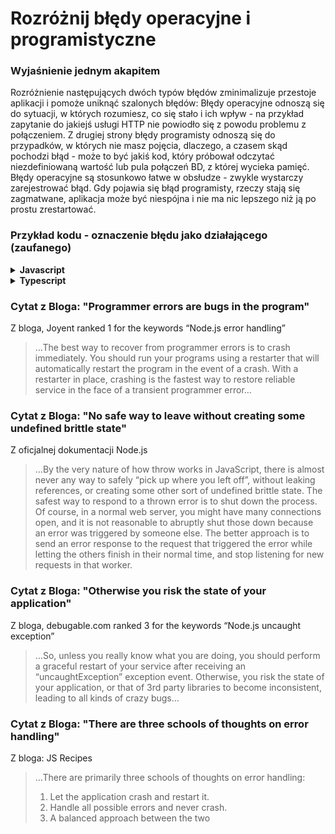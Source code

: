 # Rozróżnij błędy operacyjne i programistyczne

### Wyjaśnienie jednym akapitem

Rozróżnienie następujących dwóch typów błędów zminimalizuje przestoje aplikacji i pomoże uniknąć szalonych błędów: Błędy operacyjne odnoszą się do sytuacji, w których rozumiesz, co się stało i ich wpływ - na przykład zapytanie do jakiejś usługi HTTP nie powiodło się z powodu problemu z połączeniem. Z drugiej strony błędy programisty odnoszą się do przypadków, w których nie masz pojęcia, dlaczego, a czasem skąd pochodzi błąd - może to być jakiś kod, który próbował odczytać niezdefiniowaną wartość lub pula połączeń BD, z której wycieka pamięć. Błędy operacyjne są stosunkowo łatwe w obsłudze - zwykle wystarczy zarejestrować błąd. Gdy pojawia się błąd programisty, rzeczy stają się zagmatwane, aplikacja może być niespójna i nie ma nic lepszego niż ją po prostu zrestartować.

### Przykład kodu - oznaczenie błędu jako działającego (zaufanego)

<details>
<summary><strong>Javascript</strong></summary>

```javascript
// marking an error object as operational 
const myError = new Error('How can I add new product when no value provided?');
myError.isOperational = true;

// or if you're using some centralized error factory (see other examples at the bullet "Use only the built-in Error object")
class AppError {
  constructor (commonType, description, isOperational) {
    Error.call(this);
    Error.captureStackTrace(this);
    this.commonType = commonType;
    this.description = description;
    this.isOperational = isOperational;
  }
};

throw new AppError(errorManagement.commonErrors.InvalidInput, 'Describe here what happened', true);

```
</details>

<details>
<summary><strong>Typescript</strong></summary>

```typescript
// some centralized error factory (see other examples at the bullet "Use only the built-in Error object")
export class AppError extends Error {
  public readonly commonType: string;
  public readonly isOperational: boolean;

  constructor(commonType: string, description: string, isOperational: boolean) {
    super(description);

    Object.setPrototypeOf(this, new.target.prototype); // restore prototype chain

    this.commonType = commonType;
    this.isOperational = isOperational;

    Error.captureStackTrace(this);
  }
}

// marking an error object as operational (true)
throw new AppError(errorManagement.commonErrors.InvalidInput, 'Describe here what happened', true);

```
</details>

### Cytat z Bloga: "Programmer errors are bugs in the program"

Z bloga, Joyent ranked 1 for the keywords “Node.js error handling”

 > …The best way to recover from programmer errors is to crash immediately. You should run your programs using a restarter that will automatically restart the program in the event of a crash. With a restarter in place, crashing is the fastest way to restore reliable service in the face of a transient programmer error…

### Cytat z Bloga: "No safe way to leave without creating some undefined brittle state"

Z oficjalnej dokumentacji Node.js

 > …By the very nature of how throw works in JavaScript, there is almost never any way to safely “pick up where you left off”, without leaking references, or creating some other sort of undefined brittle state. The safest way to respond to a thrown error is to shut down the process. Of course, in a normal web server, you might have many connections open, and it is not reasonable to abruptly shut those down because an error was triggered by someone else. The better approach is to send an error response to the request that triggered the error while letting the others finish in their normal time, and stop listening for new requests in that worker.

### Cytat z Bloga: "Otherwise you risk the state of your application"

Z bloga, debugable.com ranked 3 for the keywords “Node.js uncaught exception”

 > …So, unless you really know what you are doing, you should perform a graceful restart of your service after receiving an “uncaughtException” exception event. Otherwise, you risk the state of your application, or that of 3rd party libraries to become inconsistent, leading to all kinds of crazy bugs…

### Cytat z Bloga: "There are three schools of thoughts on error handling"

Z bloga: JS Recipes

> …There are primarily three schools of thoughts on error handling:
> 1. Let the application crash and restart it.
> 2. Handle all possible errors and never crash.
> 3. A balanced approach between the two

